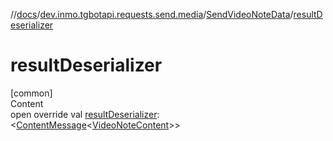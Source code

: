//[docs](../../../index.md)/[dev.inmo.tgbotapi.requests.send.media](../index.md)/[SendVideoNoteData](index.md)/[resultDeserializer](result-deserializer.md)



# resultDeserializer  
[common]  
Content  
open override val [resultDeserializer](result-deserializer.md): <[ContentMessage](../../dev.inmo.tgbotapi.types.message.abstracts/-content-message/index.md)<[VideoNoteContent](../../dev.inmo.tgbotapi.types.message.content.media/-video-note-content/index.md)>>  




